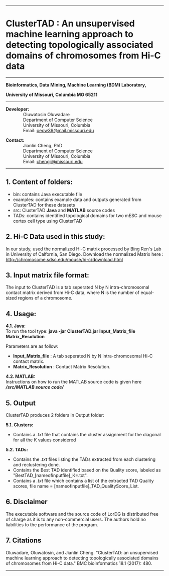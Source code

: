 ------------------------------------------------------------------------------------------------------------------------------------
# ClusterTAD : An unsupervised machine learning approach to detecting topologically associated domains of chromosomes from Hi-C data
------------------------------------------------------------------------------------------------------------------------------------
**Bioinformatics, Data Mining, Machine Learning (BDM) Laboratory,**

**University of Missouri, Columbia MO 65211**

----------------------------------------------------------------------

**Developer:** <br />
		 &nbsp;&nbsp;&nbsp;&nbsp;&nbsp;&nbsp;&nbsp;&nbsp;&nbsp;&nbsp;&nbsp;&nbsp;&nbsp;&nbsp;Oluwatosin Oluwadare <br />
		 &nbsp;&nbsp;&nbsp;&nbsp;&nbsp;&nbsp;&nbsp;&nbsp;&nbsp;&nbsp;&nbsp;&nbsp;&nbsp;&nbsp;Department of Computer Science <br />
		 &nbsp;&nbsp;&nbsp;&nbsp;&nbsp;&nbsp;&nbsp;&nbsp;&nbsp;&nbsp;&nbsp;&nbsp;&nbsp;&nbsp;University of Missouri, Columbia <br />
		 &nbsp;&nbsp;&nbsp;&nbsp;&nbsp;&nbsp;&nbsp;&nbsp;&nbsp;&nbsp;&nbsp;&nbsp;&nbsp;&nbsp;Email: oeow39@mail.missouri.edu 

**Contact:** <br />
		 &nbsp;&nbsp;&nbsp;&nbsp;&nbsp;&nbsp;&nbsp;&nbsp;&nbsp;&nbsp;&nbsp;&nbsp;&nbsp;&nbsp;Jianlin Cheng, PhD <br />
		 &nbsp;&nbsp;&nbsp;&nbsp;&nbsp;&nbsp;&nbsp;&nbsp;&nbsp;&nbsp;&nbsp;&nbsp;&nbsp;&nbsp;Department of Computer Science <br />
		 &nbsp;&nbsp;&nbsp;&nbsp;&nbsp;&nbsp;&nbsp;&nbsp;&nbsp;&nbsp;&nbsp;&nbsp;&nbsp;&nbsp;University of Missouri, Columbia <br />
		 &nbsp;&nbsp;&nbsp;&nbsp;&nbsp;&nbsp;&nbsp;&nbsp;&nbsp;&nbsp;&nbsp;&nbsp;&nbsp;&nbsp;Email: chengji@missouri.edu 
	 
--------------------------------------------------------------------	

**1.	Content of folders:**
-----------------------------------------------------------	
* bin: contains Java executable file 
* examples: contains example data and outputs generated from ClusterTAD for these datasets 
* src: ClusterTAD **Java** and **MATLAB** source codes
* TADs: contains identified topological domains for two mESC and mouse cortex cell type using ClusterTAD


**2.	Hi-C Data used in this study:**
-----------------------------------------------------------
In our study, used the normalized Hi-C  matrix processed by Bing Ren's Lab in University of Calfornia, San Diego. 
Download the normalized Matrix here : http://chromosome.sdsc.edu/mouse/hi-c/download.html


**3.	Input matrix file format:**
-----------------------------------------------------------
The input to ClusterTAD is a tab seperated N by N intra-chromosomal contact matrix derived from Hi-C data, where N is the number of equal-sized regions of a chromosome.


**4.	Usage:**
-----------------------------------------------------------
**4.1. 	Java:** <br />
To run the tool type: 	 **java -jar ClusterTAD.jar Input_Matrix_file Matrix_Resolution** 

Parameters are as follow:
 *  **Input_Matrix_file** :  A tab seperated N by N intra-chromosomal Hi-C contact matrix.
 *  **Matrix_Resolution** :  Contact Matrix Resolution.

**4.2. MATLAB:**<br />
Instructions on how to run the MATLAB source code is given here **_/src/MATLAB source code/_**



**5.	Output**
-----------------------------------------------------------
ClusterTAD produces 2 folders in Output folder:

**5.1. 	Clusters:**
 * Contains a *.txt* file that contains the cluster assignment for the diagonal for all the K values considered
 
**5.2.	TADs:** 
 *	Contains the *.txt* files listing the TADs extracted from each clustering and reclustering done.
 *	Contains the Best TAD identified based on the Quality score, labeled as "BestTAD_[nameofinputfile]_K=.txt".
 *  Contains a *.txt* file which contains a list of the extracted TAD Quality scores, file name = [nameofinputfile]_TAD_QualityScore_List.


**6. Disclaimer**
-----------------------------------------------------------
The executable software and the source code of LorDG is distributed free of charge as it is to any non-commercial users. The authors hold no liabilities to the performance of the program.

**7. Citations**
-----------------------------------------------------------
Oluwadare, Oluwatosin, and Jianlin Cheng. "ClusterTAD: an unsupervised machine learning approach to detecting topologically associated domains of chromosomes from Hi-C data." BMC bioinformatics 18.1 (2017): 480.
	
-----------------------------------------------------------
